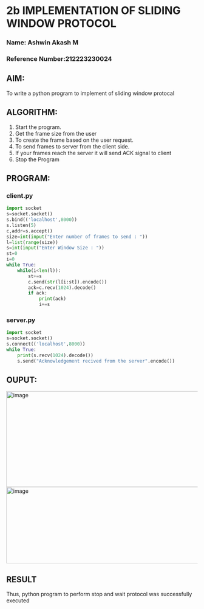# 2b IMPLEMENTATION OF SLIDING WINDOW PROTOCOL
### Name: Ashwin Akash M
### Reference Number:212223230024
## AIM:
To write a python program to implement of sliding window protocal
## ALGORITHM:
1. Start the program.
2. Get the frame size from the user
3. To create the frame based on the user request.
4. To send frames to server from the client side.
5. If your frames reach the server it will send ACK signal to client
6. Stop the Program
## PROGRAM:
### client.py
```python
import socket
s=socket.socket()
s.bind(('localhost',8000))
s.listen(5)
c,addr=s.accept()
size=int(input("Enter number of frames to send : "))
l=list(range(size))
s=int(input("Enter Window Size : "))
st=0
i=0
while True:
    while(i<len(l)):
        st+=s
        c.send(str(l[i:st]).encode())
        ack=c.recv(1024).decode()
        if ack:
            print(ack)
            i+=s
```
### server.py
```python
import socket
s=socket.socket()
s.connect(('localhost',8000))
while True:
    print(s.recv(1024).decode())
    s.send("Acknowledgement recived from the server".encode())
```
## OUPUT:
<img width="1919" height="252" alt="image" src="https://github.com/user-attachments/assets/1dd9af26-293b-45f7-826c-bf2563a1a380" />
<img width="1917" height="201" alt="image" src="https://github.com/user-attachments/assets/e224aa2b-9b2e-47ae-9583-4853af83968c" />

## RESULT
Thus, python program to perform stop and wait protocol was successfully executed
